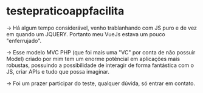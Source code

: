 # testepraticoappfacilita

-> Há algum tempo considerável, venho trablanhando com JS puro e de vez em quando um JQUERY. Portanto meu VueJs estava um pouco "enferrujado".

-> Esse modelo MVC PHP (que foi mais uma "VC" por conta de não possuir Model) criado por mim tem um enorme potêncial em aplicações mais robustas, possuindo a possibilidade de interagir de forma fantástica com o JS, criar APIs e tudo que possa imaginar.

-> Foi um prazer participar do teste, qualquer dúvida, só entrar em contato.